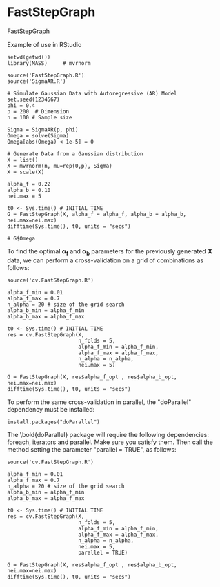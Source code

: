 # FastStepGraph
FastStepGraph

Example of use in RStudio

```{r}
setwd(getwd())
library(MASS)     # mvrnorm

source('FastStepGraph.R')
source('SigmaAR.R')

# Simulate Gaussian Data with Autoregressive (AR) Model
set.seed(1234567)
phi = 0.4 
p = 200  # Dimension
n = 100 # Sample size

Sigma = SigmaAR(p, phi)
Omega = solve(Sigma)  
Omega[abs(Omega) < 1e-5] = 0  

# Generate Data from a Gaussian distribution 
X = list()
X = mvrnorm(n, mu=rep(0,p), Sigma)
X = scale(X)

alpha_f = 0.22
alpha_b = 0.10
nei.max = 5

t0 <- Sys.time() # INITIAL TIME
G = FastStepGraph(X, alpha_f = alpha_f, alpha_b = alpha_b, nei.max=nei.max)
difftime(Sys.time(), t0, units = "secs")

# G$Omega
```
To find the optimal $\mathbf{\alpha_f}$ and $\mathbf{\alpha_b}$ parameters for the previously generated $\mathbf{X}$ data, we can perform a cross-validation on a grid of combinations as follows:

```{r}
source('cv.FastStepGraph.R')

alpha_f_min = 0.01
alpha_f_max = 0.7
n_alpha = 20 # size of the grid search
alpha_b_min = alpha_f_min
alpha_b_max = alpha_f_max

t0 <- Sys.time() # INITIAL TIME
res = cv.FastStepGraph(X, 
                       n_folds = 5, 
                       alpha_f_min = alpha_f_min, 
                       alpha_f_max = alpha_f_max,
                       n_alpha = n_alpha, 
                       nei.max = 5)

G = FastStepGraph(X, res$alpha_f_opt , res$alpha_b_opt, nei.max=nei.max)
difftime(Sys.time(), t0, units = "secs")
```

To perform the same cross-validation in parallel, the "doParallel" dependency must be installed:

```{r}
install.packages("doParallel")
```

The \bold{doParallel} package will require the following dependencies: foreach, iterators and parallel. Make sure you satisfy them. Then call the method setting the parameter "parallel = TRUE", as follows:

```{r}
source('cv.FastStepGraph.R')

alpha_f_min = 0.01
alpha_f_max = 0.7
n_alpha = 20 # size of the grid search
alpha_b_min = alpha_f_min
alpha_b_max = alpha_f_max

t0 <- Sys.time() # INITIAL TIME
res = cv.FastStepGraph(X, 
                       n_folds = 5, 
                       alpha_f_min = alpha_f_min, 
                       alpha_f_max = alpha_f_max,
                       n_alpha = n_alpha, 
                       nei.max = 5,
                       parallel = TRUE)

G = FastStepGraph(X, res$alpha_f_opt , res$alpha_b_opt, nei.max=nei.max)
difftime(Sys.time(), t0, units = "secs")
```




